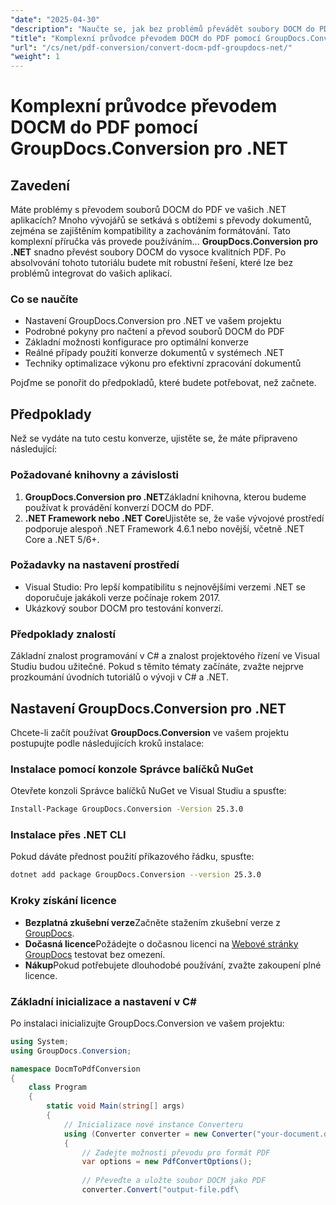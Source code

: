 ```yaml
---
"date": "2025-04-30"
"description": "Naučte se, jak bez problémů převádět soubory DOCM do PDF pomocí nástroje GroupDocs.Conversion pro .NET, a to se zajištěním kompatibility a zachováním formátování. Ideální pro vývojáře .NET."
"title": "Komplexní průvodce převodem DOCM do PDF pomocí GroupDocs.Conversion pro .NET"
"url": "/cs/net/pdf-conversion/convert-docm-pdf-groupdocs-net/"
"weight": 1
---
```


# Komplexní průvodce převodem DOCM do PDF pomocí GroupDocs.Conversion pro .NET

## Zavedení

Máte problémy s převodem souborů DOCM do PDF ve vašich .NET aplikacích? Mnoho vývojářů se setkává s obtížemi s převody dokumentů, zejména se zajištěním kompatibility a zachováním formátování. Tato komplexní příručka vás provede používáním... **GroupDocs.Conversion pro .NET** snadno převést soubory DOCM do vysoce kvalitních PDF. Po absolvování tohoto tutoriálu budete mít robustní řešení, které lze bez problémů integrovat do vašich aplikací.

### Co se naučíte
- Nastavení GroupDocs.Conversion pro .NET ve vašem projektu
- Podrobné pokyny pro načtení a převod souborů DOCM do PDF
- Základní možnosti konfigurace pro optimální konverze
- Reálné případy použití konverze dokumentů v systémech .NET
- Techniky optimalizace výkonu pro efektivní zpracování dokumentů

Pojďme se ponořit do předpokladů, které budete potřebovat, než začnete.

## Předpoklady

Než se vydáte na tuto cestu konverze, ujistěte se, že máte připraveno následující:

### Požadované knihovny a závislosti
1. **GroupDocs.Conversion pro .NET**Základní knihovna, kterou budeme používat k provádění konverzí DOCM do PDF.
2. **.NET Framework nebo .NET Core**Ujistěte se, že vaše vývojové prostředí podporuje alespoň .NET Framework 4.6.1 nebo novější, včetně .NET Core a .NET 5/6+.

### Požadavky na nastavení prostředí
- Visual Studio: Pro lepší kompatibilitu s nejnovějšími verzemi .NET se doporučuje jakákoli verze počínaje rokem 2017.
- Ukázkový soubor DOCM pro testování konverzí.

### Předpoklady znalostí
Základní znalost programování v C# a znalost projektového řízení ve Visual Studiu budou užitečné. Pokud s těmito tématy začínáte, zvažte nejprve prozkoumání úvodních tutoriálů o vývoji v C# a .NET.

## Nastavení GroupDocs.Conversion pro .NET

Chcete-li začít používat **GroupDocs.Conversion** ve vašem projektu postupujte podle následujících kroků instalace:

### Instalace pomocí konzole Správce balíčků NuGet
Otevřete konzoli Správce balíčků NuGet ve Visual Studiu a spusťte:

```bash
Install-Package GroupDocs.Conversion -Version 25.3.0
```

### Instalace přes .NET CLI
Pokud dáváte přednost použití příkazového řádku, spusťte:

```bash
dotnet add package GroupDocs.Conversion --version 25.3.0
```

### Kroky získání licence
- **Bezplatná zkušební verze**Začněte stažením zkušební verze z [GroupDocs](https://releases.groupdocs.com/conversion/net/).
- **Dočasná licence**Požádejte o dočasnou licenci na [Webové stránky GroupDocs](https://purchase.groupdocs.com/temporary-license/) testovat bez omezení.
- **Nákup**Pokud potřebujete dlouhodobé používání, zvažte zakoupení plné licence.

### Základní inicializace a nastavení v C#
Po instalaci inicializujte GroupDocs.Conversion ve vašem projektu:

```csharp
using System;
using GroupDocs.Conversion;

namespace DocmToPdfConversion
{
    class Program
    {
        static void Main(string[] args)
        {
            // Inicializace nové instance Converteru
            using (Converter converter = new Converter("your-document.dcom"))
            {
                // Zadejte možnosti převodu pro formát PDF
                var options = new PdfConvertOptions();
                
                // Převeďte a uložte soubor DOCM jako PDF
                converter.Convert("output-file.pdf\